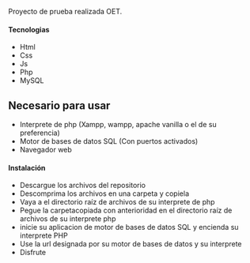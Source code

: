 
Proyecto de prueba realizada OET.

#### Tecnologias
- Html
- Css
- Js
- Php
- MySQL

## Necesario para usar
- Interprete de php (Xampp, wampp, apache vanilla o el de su preferencia)
- Motor de bases de datos SQL (Con puertos activados)
- Navegador web

#### Instalación
- Descargue los archivos del repositorio
- Descomprima los archivos en una carpeta y copiela
- Vaya a el directorio raíz de archivos de su interprete de php
- Pegue la carpetacopiada con anterioridad en el directorio raíz de archivos de su interprete php
- inicie su aplicacion de motor de bases de datos SQL y encienda su interprete PHP
- Use la url designada por su motor de bases de datos y su interprete
- Disfrute

